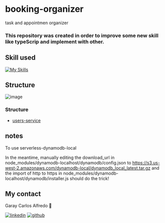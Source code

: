 # booking-organizer

task and appointmen organizer

### This repository was created in order to improve some new skill like typeScrip and implement with other.

## Skill used

[![My Skills](https://skillicons.dev/icons?i=aws,dynamodb,nodejs,react,graphql,ts,vscode)](https://skillicons.dev)

## Structure

![image](https://user-images.githubusercontent.com/68791092/221374709-bedc8dfc-9af5-4452-a58d-34aca0e0b32e.png)

### Structure

- [users-service](./lambda-users/README.md)

## notes

To use serverless-dynamodb-local

In the meantime, manually editing the download_url in node_modules/dynamodb-localhost/dynamodb/config.json to https://s3.us-west-2.amazonaws.com/dynamodb-local/dynamodb_local_latest.tar.gz and the import of http to https in node_modules/dynamodb-localhost/dynamodb/installer.js should do the trick!

## My contact

Garay Carlos Alfredo :rocket:

[![linkedin](https://skillicons.dev/icons?i=linkedin)](https://www.linkedin.com/in/carlosalfredogaray/)
[![github](https://skillicons.dev/icons?i=github)](https://github.com/garaycarlosalfredo)
